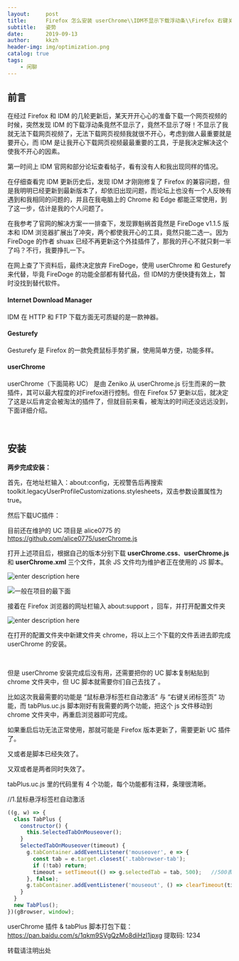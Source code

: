 ```yaml
---
layout:     post
title:      Firefox 怎么安装 userChrome\\IDM不显示下载浮动条\\Firefox 右键关闭标签页
subtitle:   姿势
date:       2019-09-13
author:     kkzh
header-img: img/optimization.png
catalog: true
tags:
    - 闲聊
---
```



## 前言

在经过 Firefox 和 IDM 的几轮更新后，某天开开心心的准备下载一个网页视频的时候，突然发现 IDM 的下载浮动条竟然不显示了，竟然不显示了呀！不显示了我就无法下载网页视频了，无法下载网页视频我就很不开心，考虑到做人最重要就是要开心，而 IDM 是让我开心下载网页视频最最重要的工具，于是我决定解决这个使我不开心的因素。

第一时间上 IDM 官网和部分论坛查看帖子，看有没有人和我出现同样的情况。

在仔细查看完 IDM 更新历史后，发现 IDM 才刚刚修复了 Firefox 的兼容问题，但是我明明已经更新到最新版本了，却依旧出现问题，而论坛上也没有一个人反映有遇到和我相同的问题的，并且在我电脑上的 Chrome 和 Edge 都能正常使用，到了这一步，估计是我的个人问题了。

在我参考了官网的解决方案一一排查下，发现罪魁祸首竟然是 FireDoge v1.1.5 版本和 IDM 浏览器扩展出了冲突，两个都使我开心的工具，竟然只能二选一。因为 FireDoge 的作者 shuax 已经不再更新这个外挂插件了，那我的开心不就只剩一半了吗？不行，我要挣扎一下。

在网上查了下资料后，最终决定放弃 FireDoge，使用 userChrome 和 Gesturefy 来代替，毕竟  FireDoge 的功能全部都有替代品，但 IDM的方便快捷有效上，暂时没找到替代软件。

#### Internet Download Manager

 IDM 在 HTTP 和 FTP 下载方面无可质疑的是一款神器。

#### Gesturefy

Gesturefy 是 Firefox 的一款免费鼠标手势扩展，使用简单方便，功能多样。

#### userChrome

userChrome（下面简称 UC） 是由 Zeniko 从 userChrome.js 衍生而来的一款插件，其可以最大程度的对Firefox进行控制。但在 Firefox 57 更新以后，就决定了这是以后肯定会被淘汰的插件了，但就目前来看，被淘汰的时间还没远远没到，下面详细介绍。

<br>

## 安装

**两步完成安装：**

首先，在地址栏输入：about:config，无视警告后再搜索 toolkit.legacyUserProfileCustomizations.stylesheets，双击参数设置属性为 true。

然后下载UC插件：

目前还在维护的 UC 项目是 alice0775 的
https://github.com/alice0775/userChrome.js

打开上述项目后，根据自己的版本分别下载 **userChrome.css**、**userChrome.js** 和 **userChrome.xml** 三个文件，其余 JS 文件均为维护者正在使用的 JS 脚本。

![enter description here](https://pic.superbed.cn/item/5d7b3843451253d178ab6f55.jpg)

![一般在项目的最下面](https://pic.superbed.cn/item/5d788f03451253d1785b1620.jpg)

接着在 Firefox 浏览器的网址栏输入 about:support ，回车，并打开配置文件夹

![enter description here](https://pic.superbed.cn/item/5d789016451253d1785b3511.jpg)

在打开的配置文件夹中新建文件夹 chrome，将以上三个下载的文件丢进去即完成 userChrome 的安装。

<br>

但是 userChrome 安装完成后没有用，还需要把你的 UC 脚本复制粘贴到 chrome 文件夹中，但 UC 脚本就需要你们自己去找了 。

比如这次我最需要的功能是 “鼠标悬浮标签栏自动激活” 与 “右键关闭标签页” 功能，而 tabPlus.uc.js 脚本刚好有我需要的两个功能，把这个 js 文件移动到 chrome 文件夹中，再重启浏览器即可完成。

如果重启后功无法正常使用，那就可能是 Firefox 版本更新了，需要更新 UC 插件了。

又或者是脚本已经失效了。

又双或者是两者同时失效了。

 tabPlus.uc.js 里的代码里有 4 个功能，每个功能都有注释，条理很清晰。

//1.鼠标悬浮标签栏自动激活



``` javascript
((g, w) => {
  class TabPlus {
    constructor() {
      this.SelectedTabOnMouseover();
    }
    SelectedTabOnMouseover(timeout) {
      g.tabContainer.addEventListener('mouseover', e => {
        const tab = e.target.closest('.tabbrowser-tab');
        if (!tab) return;
        timeout = setTimeout(() => g.selectedTab = tab, 500);	//500表示鼠标悬浮标签多长时间后激活，以毫秒为单位
      }, false);
      g.tabContainer.addEventListener('mouseout', () => clearTimeout(timeout), false);
    }
  }
  new TabPlus();
})(gBrowser, window);
```


userChrome 插件 & tabPlus 脚本打包下载： https://pan.baidu.com/s/1qkm9SVgQzMo8diHzI1jpxg 提取码: 1234 


转载请注明出处
